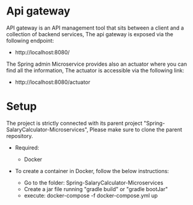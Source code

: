 # Api gateway

API gateway is an API management tool that sits between a client and a collection of backend services,
The api gateway is exposed via the following endpoint:

* http://localhost:8080/

The Spring admin Microservice provides also an actuator where you can find all the information,
The actuator is accessible via the following link:

* http://localhost:8080/actuator

# Setup

The project is strictly connected with its parent project "Spring-SalaryCalculator-Microservices",
Please make sure to clone the parent repository.

* Required:
    * Docker


* To create a container in Docker, follow the below instructions:

    * Go to the folder: Spring-SalaryCalculator-Microservices
    * Create a jar file running "gradle build" or "gradle bootJar"
    * execute: docker-compose -f docker-compose.yml up